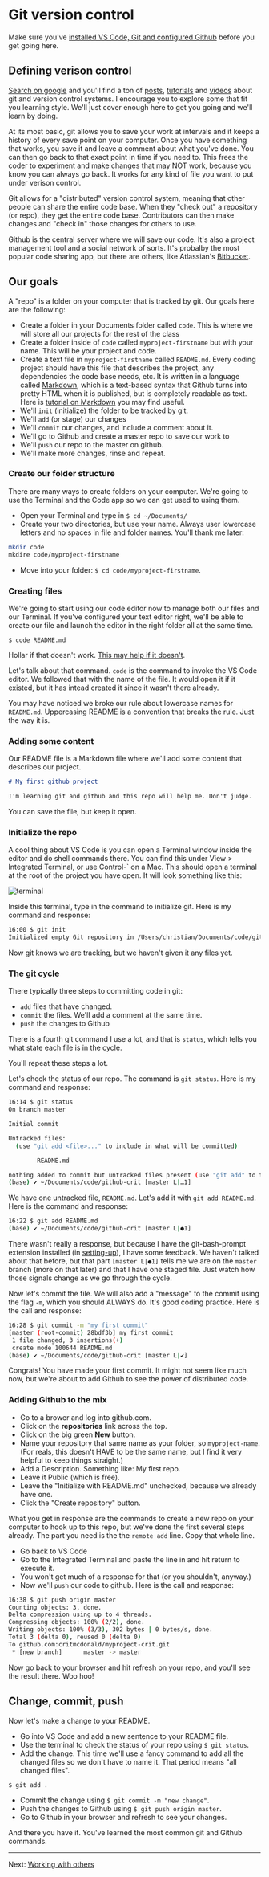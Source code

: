 # Git version control

Make sure you've [installed VS Code, Git and configured Github](https://github.com/utdata/setting-up) before you get going here.

## Defining verison control

[Search on google](https://www.google.com/search?q=understanding+git+version+control&oq=understanding+git+version+control) and you'll find a ton of [posts](https://www.atlassian.com/git/tutorials/what-is-version-control), [tutorials](https://www.codecademy.com/learn/learn-git) and [videos](https://www.youtube.com/watch?v=Y9XZQO1n_7c) about git and version control systems. I encourage you to explore some that fit you learning style. We'll just cover enough here to get you going and we'll learn by doing.

At its most basic, git allows you to save your work at intervals and it keeps a history of every save point on your computer. Once you have something that works, you save it and leave a comment about what you've done. You can then go back to that exact point in time if you need to. This frees the coder to experiment and make changes that may NOT work, because you know you can always go back. It works for any kind of file you want to put under verison control.

Git allows for a "distributed" version control system, meaning that other people can share the entire code base. When they "check out" a repository (or repo), they get the entire code base. Contributors can then make changes and "check in" those changes for others to use.

Github is the central server where we will save our code. It's also a project management tool and a social network of sorts. It's probalby the most popular code sharing app, but there are others, like Atlassian's [Bitbucket](https://bitbucket.org/).

## Our goals

A "repo" is a folder on your computer that is tracked by git. Our goals here are the following:

* Create a folder in your Documents folder called `code`. This is where we will store all our projects for the rest of the class
* Create a folder inside of `code` called `myproject-firstname` but with your name. This will be your project and code.
* Create a text file in `myproject-firstname` called `README.md`. Every coding project should have this file that describes the project, any dependencies the code base needs, etc. It is written in a language called [Markdown](https://guides.github.com/pdfs/markdown-cheatsheet-online.pdf), which is a text-based syntax that Github turns into pretty HTML when it is published, but is completely readable as text. Here is [tutorial on Markdown](https://guides.github.com/features/mastering-markdown/) you may find useful.
* We'll `init` (initialize) the folder to be tracked by git.
* We'll `add` (or stage) our changes
* We'll `commit` our changes, and include a comment about it.
* We'll go to Github and create a master repo to save our work to
* We'll `push` our repo to the master on github.
* We'll make more changes, rinse and repeat.

### Create our folder structure

There are many ways to create folders on your computer. We're going to use the Terminal and the Code app so we can get used to using them.

* Open your Terminal and type in `$ cd ~/Documents/`
* Create your two directories, but use your name. Always user lowercase letters and no spaces in file and folder names. You'll thank me later:

``` bash
mkdir code
mkdire code/myproject-firstname
```

* Move into your folder: `$ cd code/myproject-firstname`.

### Creating files

We're going to start using our code editor now to manage both our files and our Terminal. If you've configured your text editor right, we'll be able to create our file and launch the editor in the right folder all at the same time.

`$ code README.md`

Hollar if that doesn't work. [This may help if it doesn't](https://code.visualstudio.com/docs/setup/mac).

Let's talk about that command. `code` is the command to invoke the VS Code editor. We followed that with the name of the file. It would open it if it existed, but it has intead created it since it wasn't there already.

You may have noticed we broke our rule about lowercase names for `README.md`. Uppercasing README is a convention that breaks the rule. Just the way it is.

### Adding some content

Our README file is a Markdown file where we'll add some content that describes our project.

``` markdown
# My first github project

I'm learning git and github and this repo will help me. Don't judge.
```

You can save the file, but keep it open.

### Initialize the repo

A cool thing about VS Code is you can open a Terminal window inside the editor and do shell commands there. You can find this under View > Integrated Terminal, or use Control-` on a Mac. This should open a terminal at the root of the project you have open. It will look something like this:

![terminal](../../images/integrated-terminal.png)

Inside this terminal, type in the command to initialize git. Here is my command and response:

``` bash
16:00 $ git init
Initialized empty Git repository in /Users/christian/Documents/code/github-crit/.git/
```

Now git knows we are tracking, but we haven't given it any files yet.

### The git cycle

There typically three steps to committing code in git:

* `add` files that have changed.
* `commit` the files. We'll add a comment at the same time.
* `push` the changes to Github

There is a fourth git command I use a lot, and that is `status`, which tells you what state each file is in the cycle.

You'll repeat these steps a lot.

Let's check the status of our repo. The command is `git status`. Here is my command and response:

``` bash
16:14 $ git status
On branch master

Initial commit

Untracked files:
  (use "git add <file>..." to include in what will be committed)

        README.md

nothing added to commit but untracked files present (use "git add" to track)
(base) ✔ ~/Documents/code/github-crit [master L|…1]
```

We have one untracked file, `README.md`. Let's add it with `git add README.md`. Here is the command and response:

``` bash
16:22 $ git add README.md
(base) ✔ ~/Documents/code/github-crit [master L|●1]
```

There wasn't really a response, but because I have the git-bash-prompt extension installed (in [setting-up](https://github.com/utdata/setting-up)), I have some feedback. We haven't talked about that before, but that part `[master L|●1]` tells me we are on the `master` branch (more on that later) and that I have one staged file. Just watch how those signals change as we go through the cycle.

Now let's commit the file. We will also add a "message" to the commit using the flag `-m`, which you should ALWAYS do. It's good coding practice. Here is the call and response:

``` bash
16:28 $ git commit -m "my first commit"
[master (root-commit) 28bdf3b] my first commit
 1 file changed, 3 insertions(+)
 create mode 100644 README.md
(base) ✔ ~/Documents/code/github-crit [master L|✔]
```

Congrats! You have made your first commit. It might not seem like much now, but we're about to add Github to see the power of distributed code.

### Adding Github to the mix

* Go to a brower and log into github.com.
* Click on the **repositories** link across the top.
* Click on the big green **New** button.
* Name your repository that same name as your folder, so `myproject-name`. (For reals, this doesn't HAVE to be the same name, but I find it very helpful to keep things straight.)
* Add a Description. Something like: My first repo.
* Leave it Public (which is free).
* Leave the "Initialize with README.md" unchecked, because we already have one.
* Click the "Create repository" button.

What you get in response are the commands to create a new repo on your computer to hook up to this repo, but we've done the first several steps already. The part you need is the the `remote add` line. Copy that whole line.

* Go back to VS Code
* Go to the Integrated Terminal and paste the line in and hit return to execute it.
* You won't get much of a response for that (or you shouldn't, anyway.)
* Now we'll `push` our code to github. Here is the call and response:

``` bash
16:38 $ git push origin master
Counting objects: 3, done.
Delta compression using up to 4 threads.
Compressing objects: 100% (2/2), done.
Writing objects: 100% (3/3), 302 bytes | 0 bytes/s, done.
Total 3 (delta 0), reused 0 (delta 0)
To github.com:critmcdonald/myproject-crit.git
 * [new branch]      master -> master
```

Now go back to your browser and hit refresh on your repo, and you'll see the result there. Woo hoo!

## Change, commit, push

Now let's make a change to your README.

* Go into VS Code and add a new sentence to your README file.
* Use the terminal to check the status of your repo using `$ git status`.
* Add the change. This time we'll use a fancy command to add all the changed files so we don't have to name it. That period means "all changed files".

`$ git add .`

* Commit the change using `$ git commit -m "new change"`.
* Push the changes to Github using `$ git push origin master`.
* Go to Github in your browser and refresh to see your changes.

And there you have it. You've learned the most common git and Github commands.

----

Next: [Working with others](git-clone.md)
